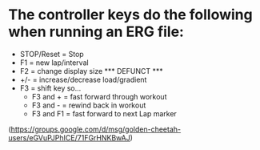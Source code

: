 # The controller keys do the following when running an ERG file:

* STOP/Reset = Stop 
* F1  = new lap/interval 
* F2  = change display size *** DEFUNCT ***
* +/- = increase/decrease load/gradient 
* F3  = shift key so... 
  * F3 and +  = fast forward through workout 
  * F3 and -  = rewind back in workout 
  * F3 and F1 = fast forward to next Lap marker 

(https://groups.google.com/d/msg/golden-cheetah-users/eGVuPJPhICE/71FGrHNKBwAJ)